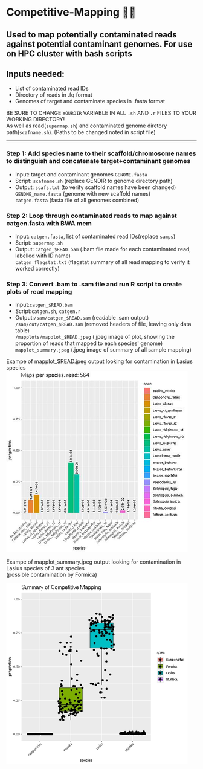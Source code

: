 # Competitive-Mapping :dna::ant:
Used to map potentially contaminated reads against potential contaminant genomes. For use on HPC cluster with bash scripts
---
## Inputs needed:
- List of contaminated read IDs
- Directory of reads in .fq format
- Genomes of target and contaminate species in .fasta format  
  
BE SURE TO CHANGE `YOURDIR` VARIABLE IN ALL `.sh` AND `.r` FILES TO YOUR WORKING DIRECTORY!   
As well as read(`supermap.sh`) and contaminated genome diretory path(`scafname.sh`). (Paths to be changed noted in script file)
  
---
### Step 1: Add species name to their scaffold/chromosome names to distinguish and concatenate target+contaminant genomes  
- Input: target and contaminant genomes `GENOME.fasta`
- Script: `scafname.sh`  (replace GENDIR to genome directory path)
- Output: `scafs.txt` (to verify scaffold names have been changed)    
          `GENOME_name.fasta` (genome with new scaffold names)  
          `catgen.fasta` (fasta file of all genomes combined)  

### Step 2: Loop through contaminated reads to map against catgen.fasta with BWA mem   
- Input: `catgen.fasta`, list of contaminated read IDs(replace `samps`)
- Script: `supermap.sh`
- Output: `catgen_$READ.bam` (.bam file made for each contaminated read, labelled with ID name)  
         `catgen_flagstat.txt` (flagstat summary of all read mapping to verify it worked correctly)  
           
### Step 3: Convert .bam to .sam file and run R script to create plots of read mapping   
- Input:`catgen_$READ.bam`
- Script:`catgen.sh`, `catgen.r`  
- Output:`/sam/catgen_$READ.sam` (readable .sam output)  
        `/sam/cut/catgen_$READ.sam` (removed headers of file, leaving only data table)  
        `/mapplots/mapplot_$READ.jpeg` (.jpeg image of plot, showing the proportion of reads that mapped to each species' genome)  
        `mapplot_summary.jpeg` (.jpeg image of summary of all sample mapping)

 Exampe of mapplot_$READ.jpeg output looking for contamination in Lasius species  
![mapplot for read 564](mapplot_564.jpeg)  

Exampe of mapplot_summary.jpeg output looking for contamination in Lasius species of 3 ant species     
 (possible contamination by Formica)  
 
![summary of mapplots](mapplot_summary.jpeg)  

